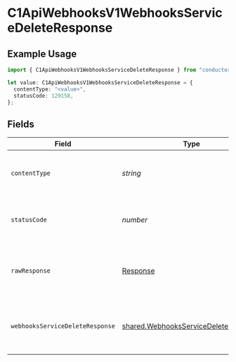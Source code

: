 # C1ApiWebhooksV1WebhooksServiceDeleteResponse

## Example Usage

```typescript
import { C1ApiWebhooksV1WebhooksServiceDeleteResponse } from "conductorone-sdk-typescript/sdk/models/operations";

let value: C1ApiWebhooksV1WebhooksServiceDeleteResponse = {
  contentType: "<value>",
  statusCode: 129158,
};
```

## Fields

| Field                                                                                               | Type                                                                                                | Required                                                                                            | Description                                                                                         |
| --------------------------------------------------------------------------------------------------- | --------------------------------------------------------------------------------------------------- | --------------------------------------------------------------------------------------------------- | --------------------------------------------------------------------------------------------------- |
| `contentType`                                                                                       | *string*                                                                                            | :heavy_check_mark:                                                                                  | HTTP response content type for this operation                                                       |
| `statusCode`                                                                                        | *number*                                                                                            | :heavy_check_mark:                                                                                  | HTTP response status code for this operation                                                        |
| `rawResponse`                                                                                       | [Response](https://developer.mozilla.org/en-US/docs/Web/API/Response)                               | :heavy_check_mark:                                                                                  | Raw HTTP response; suitable for custom response parsing                                             |
| `webhooksServiceDeleteResponse`                                                                     | [shared.WebhooksServiceDeleteResponse](../../../sdk/models/shared/webhooksservicedeleteresponse.md) | :heavy_minus_sign:                                                                                  | Empty response body. Status code indicates success.                                                 |